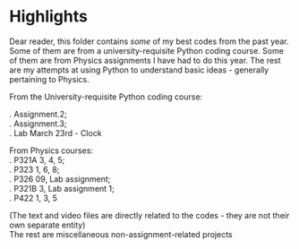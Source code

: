 # Highlights

Dear reader, this folder contains *some* of my best codes from the past year. Some of them are from a university-requisite Python coding course. Some of them are from Physics assignments I have had to do this year. The rest are my attempts at using Python to understand basic ideas - generally pertaining to Physics.


From the University-requisite Python coding course:  

.
Assignment.2;  
.
Assignment.3;  
.
Lab March 23rd - Clock


From Physics courses:  
.
P321A 3, 4, 5;   
.
P323 1, 6, 8;  
.
P326 09, Lab assignment;   
.
P321B 3, Lab assignment 1;   
.
P422 1, 3, 5   


(The text and video files are directly related to the codes - they are not their own separate entity)   
The rest are miscellaneous non-assignment-related projects
